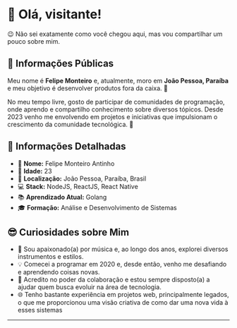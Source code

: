 # 👋 Olá, visitante!

😉 Não sei exatamente como você chegou aqui, mas vou compartilhar um pouco sobre mim. 

## 🌟 Informações Públicas

Meu nome é **Felipe Monteiro** e, atualmente, moro em **João Pessoa, Paraíba** e meu objetivo é desenvolver produtos fora da caixa. 🚀

No meu tempo livre, gosto de participar de comunidades de programação, onde aprendo e compartilho conhecimento sobre diversos tópicos. Desde 2023 venho me envolvendo em projetos e iniciativas que impulsionam o crescimento da comunidade tecnológica. 🤝

## 📝 Informações Detalhadas

- 👤 **Nome:** Felipe Monteiro Antinho 
- 🎂 **Idade:** 23
- 📍 **Localização:** João Pessoa, Paraíba, Brasil  
- 💻 **Stack:** NodeJS, ReactJS, React Native
- 📚 **Aprendizado Atual:** Golang   
- 🎓 **Formação:** Análise e Desenvolvimento de Sistemas  

## 😎 Curiosidades sobre Mim

- 🎸 Sou apaixonado(a) por música e, ao longo dos anos, explorei diversos instrumentos e estilos. 
- 💡 Comecei a programar em 2020 e, desde então, venho me desafiando e aprendendo coisas novas.   
- 🤗 Acredito no poder da colaboração e estou sempre disposto(a) a ajudar quem busca evoluir na área de tecnologia.   
- 🌐 Tenho bastante experiência em projetos web, principalmente legados, o que me proporcionou uma visão criativa de como dar uma nova vida à esses sistemas 

---
